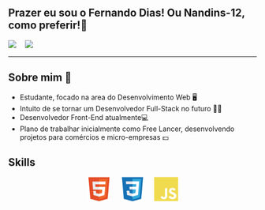 ## Prazer eu sou o Fernando Dias! Ou Nandins-12, como preferir!🎈
<div>
    <img style="margin-right: 1em;" height="180em" src="https://github-readme-stats.vercel.app/api?username=Nandins-12&theme=yeblu&show_icons=true">
    <img height="180em" src="https://github-readme-stats.vercel.app/api/top-langs/?username=Nandins-12&theme=yeblu">
</div>

<hr>

## Sobre mim 📖
<ul>
    <li>Estudante, focado na area do Desenvolvimento Web 🖥</li>
    <li>Intuito de se tornar um Desenvolvedor Full-Stack no futuro 👨‍🎓</li>
    <li>Desenvolvedor Front-End atualmente💻</li>
    <li>Plano de trabalhar inicialmente como Free Lancer, desenvolvendo projetos para comércios e micro-empresas 💵</li>
</ul>

## Skills
<div align="center">
    <img style="margin-right: 1em;" height="50" src="https://raw.githubusercontent.com/devicons/devicon/master/icons/html5/html5-original.svg">
    <img style="margin-right: 1em;" height="50" src="https://raw.githubusercontent.com/devicons/devicon/master/icons/css3/css3-original.svg">
    <img height="50" src="https://raw.githubusercontent.com/devicons/devicon/master/icons/javascript/javascript-plain.svg">
</div>
